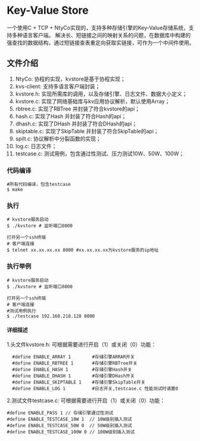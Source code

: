 # Key-Value Store
一个使用C + TCP + NtyCo实现的，支持多种存储引擎的Key-Value存储系统，支持多种语言客户端。
解决长、短链接之间的映射关系的问题，在数据库中构建的强查找的数据结构，通过短链接查表重定向获取实链接，可作为一个中间件使用。

## 文件介绍
1. NtyCo: 协程的实现，kvstore是基于协程实现；
2. kvs-client: 支持多语言客户端封装；
3. kvstore.h: 实现所需库的调用，以及存储引擎、日志文件、数据大小定义；
4. kvstore.c: 实现了网络基础库与kv应用协议解析，默认使用Array；
5. rbtree.c: 实现了RBTree 并封装了符合kvstore的api；
6. hash.c: 实现了Hash 并封装了符合Hash的api；
7. dhash.c: 实现了DHash 并封装了符合DHash的api；
8. skiptable.c: 实现了SkipTable 并封装了符合SkipTable的api；
9. spilt.c: 协议解析中分裂函数的实现；
10. log.c: 日志文件；
11. testcase.c: 测试用例，包含通过性测试、压力测试10W、50W、100W；

### 代码编译
```
#所有代码编译，包含testcase
$ make
```

### 执行
```
# kvstore服务启动
$ ./kvstore # 监听端口8000

打开另一个ssh终端
# 客户端连接
$ telnet xx.xx.xx.xx 8000 #xx.xx.xx.xx为kvstore服务的ip地址

```
### 执行举例
```
# kvstore服务启动
$ ./kvstore # 监听端口8000

打开另一个ssh终端
# 客户端连接
#测试用例执行
$ ./testcase 192.168.218.128 8000
```
#### 详细描述
1.头文件kvstore.h: 可根据需要进行开启（1）或关闭（0）功能：
```
  #define ENABLE_ARRAY 1        #存储引擎ARRAR开关
  #define ENABLE_RBTREE 1       #存储引擎RBTree开关   
  #define ENABLE_HASH 1         #存储引擎Hash开关
  #define ENABLE_DHASH 1        #存储引擎DHash开关
  #define ENABLE_SKIPTABLE 1    #存储引擎SkipTable开关
  #define ENABLE_LOG 1          #日志开关,testcase.c 性能测试时请置0
```

2.测试文件testcase.c: 可根据需要进行开启（1）或关闭（0）功能：
```
#define ENABLE_PASS 1 // 存储引擎通过性测试
#define ENABLE_TESTCASE_10W 1  // 10W级别插入测试
#define ENABLE_TESTCASE_50W 0  // 50W级别插入测试
#define ENABLE_TESTCASE_100W 0 // 100W级别插入测试
```